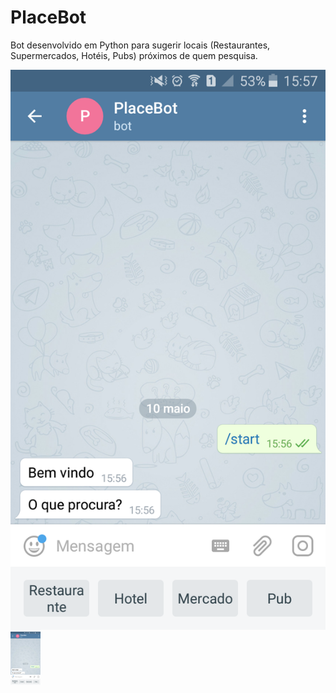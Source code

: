 # PlaceBot
Bot desenvolvido em Python para sugerir locais (Restaurantes, Supermercados, Hotéis, Pubs) próximos de quem pesquisa.

![test](https://github.com/LuizPrianti/PlaceBot/blob/master/Screenshots/Screenshot_2018-05-10-15-57-21.png)
<img src="https://github.com/LuizPrianti/PlaceBot/blob/master/Screenshots/Screenshot_2018-05-10-15-57-21.png" width="48">
